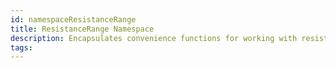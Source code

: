 ```yaml
---
id: namespaceResistanceRange
title: ResistanceRange Namespace
description: Encapsulates convenience functions for working with resistance ranges.
tags:
---
```

